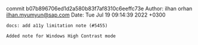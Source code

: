 commit b07b896706ed1d2a580b83f7af8310c6eeffc73e
Author: ilhan orhan <ilhan.myumyun@sap.com>
Date:   Tue Jul 19 09:14:39 2022 +0300

    docs: add a11y limitation note (#5455)
    
    Added note for Windows High Contrast mode
